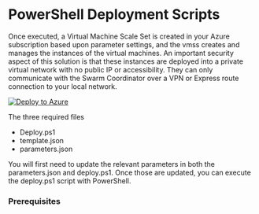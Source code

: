 # PowerShell Deployment Scripts
Once executed, a Virtual Machine Scale Set is created in your Azure subscription based upon parameter settings, and the vmss creates and manages the instances of the virtual machines. An important security aspect of this solution is that these instances are deployed into a private virtual network with no public IP or accessibility.  They can only communicate with the Swarm Coordinator over a VPN or Express route connection to your local network.

[![Deploy to Azure](https://azuredeploy.net/deploybutton.svg)](https://azuredeploy.net/?repository=https://github.com/DarinShapiroMS/SwarmOnAzure/deployment)

The three required files
* Deploy.ps1
* template.json
* parameters.json

You will first need to update the relevant parameters in both the parameters.json and deploy.ps1.  Once those are updated, you can execute the deploy.ps1 script with PowerShell. 


### **Prerequisites**
